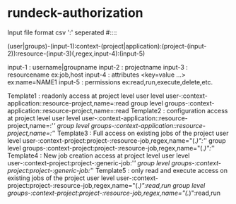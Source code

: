 # rundeck-authorization

Input file format
csv ':' seperated
#<FIELD1>:<FIELD2>:<FIELD3>:<FIELD4>:<FIELD5>
 
(user|groups)-(input-1):context-(project|application):(project-(input-2)):resource-(input-3)(,regex,input-4):(input-5)
 
 input-1 : username|groupname
 input-2 : projectname
 input-3 : resourcename ex:job,host
 input-4 : attributes <key=value ...> ex:name=NAME1
 input-5 : permissions ex:read,run,execute,delete,etc.

Template1 : readonly access at project level
user level
user-<username>:context-application::resource-project,name=<projectname>:read
group level
groups-<groupname>:context-application::resource-project,name=<projectname>:read
Template2 : configuration access at project level
user level
user-<username>:context-application::resource-project,name=<projectname>:'*'
group level
groups-<groupname>:context-application::resource-project,name=<projectname>:'*'
Template3 : Full access on existing jobs of the project
user level
user-<username>:context-project:project-<projectname>:resource-job,regex,name="(.*)":'*'
group level
groups-<groupname>:context-project:project-<projectname>:resource-job,regex,name="(.*)":'*'
Template4 : New job creation access at project level
user level
user-<username>:context-project:project-<projectname>:generic-job:'*'
group level
groups-<groupname>:context-project:project-<projectname>:generic-job:'*'
Template5 : only read and execute access on existing jobs of the project
user level
user-<username>:context-project:project-<projectname>:resource-job,regex,name="(.*)":read,run
group level
groups-<groupname>:context-project:project-<projectname>:resource-job,regex,name="(.*)":read,run

